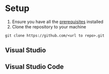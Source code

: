 # Setup 

1. Ensure you have all the [prerequisites]() installed
2. Clone the repository to your machine
```
git clone https://github.com/<url to repo>.git
```

## Visual Studio

## Visual Studio Code